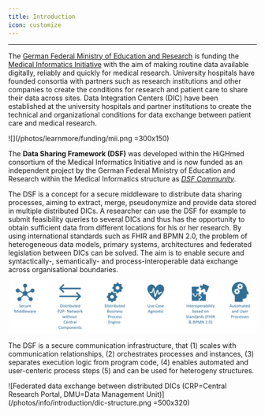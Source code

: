 ```yaml
---
title: Introduction
icon: customize
---
```

---

The [German Federal Ministry of Education and Research](https://www.bmbf.de/bmbf/en/home/home_node.html) is funding the [Medical Informatics Initiative](https://www.medizininformatik-initiative.de/en/start) with the aim of making routine data available digitally, reliably and quickly for medical research. University hospitals have founded consortia with partners such as research institutions and other companies to create the conditions for research and patient care to share their data across sites. Data Integration Centers (DIC) have been established at the university hospitals and partner institutions to create the technical and organizational conditions for data exchange between patient care and medical research.

![](/photos/learnmore/funding/mii.png =300x150)

The **Data Sharing Framework (DSF)** was developed within the HiGHmed consortium of the Medical Informatics Initiative and is now funded as an independent project by the German Federal Ministry of Education and Research within the Medical Informatics structure as *[DSF Community](https://www.gesundheitsforschung-bmbf.de/de/dsf-medizininformatik-struktur-data-sharing-framework-community-16133.php)*. 

The DSF is a concept for a secure middleware to distribute data sharing processes, aiming to extract, merge, pseudonymize and provide data stored in multiple distributed DICs. A researcher can use the DSF for example to submit feasibility queries to several DICs and thus has the opportunity to obtain sufficient data from different locations for his or her research. By using international standards such as FHIR and BPMN 2.0, the problem of heterogeneous data models, primary systems, architectures and federated legislation between DICs can be solved. The aim is to enable secure and syntactically-, semantically- and process-interoperable data exchange across organisational boundaries.

![DSF concept](/photos/info/introduction/dsf-concept.png)

The DSF is a secure communication infrastructure, that (1) scales with communication relationships, (2) orchestrates processes and instances, (3) separates execution logic from program code, (4) enables automated and user-centeric process steps ​(5) and can be used for heterogeny structures.

![Federated data exchange between distributed DICs (CRP=Central Research Portal, DMU=Data Management Unit)](/photos/info/introduction/dic-structure.png =500x320)